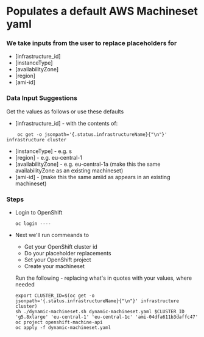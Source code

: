 # Populates a default AWS Machineset yaml 
### We take inputs from the user to replace placeholders for 
- [infrastructure_id]
- [instanceType]
- [availabilityZone]
- [region]
- [ami-id]

### Data Input Suggestions
Get the values as follows or use these defaults
- [infrastructure_id] - with the contents of:
```
    oc get -o jsonpath='{.status.infrastructureName}{"\n"}' infrastructure cluster
```
- [instanceType] - e.g. s
- [region] - e.g. eu-central-1
- [availabilityZone] - e.g. eu-central-1a (make this the same availabilityZone as an existing machineset)
- [ami-id] - (make this the same amiid as appears in an existing machineset)


### Steps
 -  Login to OpenShift
    ```
    oc login ----
    ```
 -  Next we'll run commeands to 
    - Get your OpenShift cluster id
    - Do your placeholder replacements
    - Set your OpenShift project
    - Create your machineset

    Run the following - replacing what's in quotes with your values, where needed
    ```
    export CLUSTER_ID=$(oc get -o jsonpath='{.status.infrastructureName}{"\n"}' infrastructure cluster)
    sh ./dynamic-machineset.sh dynamic-machineset.yaml $CLUSTER_ID 'g5.8xlarge' 'eu-central-1' 'eu-central-1c' 'ami-04dfa611b3daffc47'
    oc project openshift-machine-api
    oc apply -f dynamic-machineset.yaml
    ```    